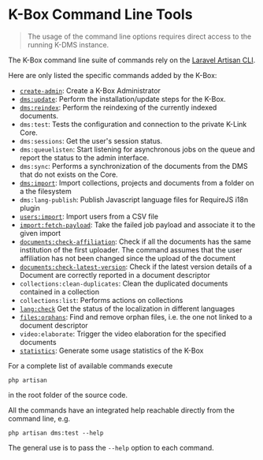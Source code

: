 # K-Box Command Line Tools

> The usage of the command line options requires direct access to the running 
> K-DMS instance.


The K-Box command line suite of commands rely on the [Laravel Artisan CLI](https://laravel.com/docs/5.2/artisan).

Here are only listed the specific commands added by the K-Box:

- [`create-admin`](./create-admin.md): Create a K-Box Administrator
- [`dms:update`](./update-command.md): Perform the installation/update steps for the 
  K-Box.
- [`dms:reindex`](./reindex-command.md): Perform the reindexing of the currently 
  indexed documents.
- `dms:test`: Tests the configuration and connection to the private K-Link Core.
- `dms:sessions`: Get the user's session status.
- `dms:queuelisten`: Start listening for asynchronous jobs on the queue and report the status 
  to the admin interface.
- `dms:sync`: Performs a synchronization of the documents from the DMS that do not 
  exists on the Core.
- [`dms:import`](./import-command.md): Import collections, projects and documents 
  from a folder on a the filesystem
- `dms:lang-publish`: Publish Javascript language files for RequireJS i18n plugin
- [`users:import`](./user-import-command.md): Import users from a CSV file
- [`import:fetch-payload`](./import-fetch-payload.md): Take the failed job payload and 
  associate it to the given import
- [`documents:check-affiliation`](./documents-check-affiliation.md): Check if all the 
  documents has the same institution of the first uploader. The command assumes that 
  the user affiliation has not been changed since the upload of the document
- [`documents:check-latest-version`](./documents-check-latest-version.md): Check if 
  the latest version details of a Document are correctly reported in a document descriptor
- `collections:clean-duplicates`: Clean the duplicated documents contained in a collection
- `collections:list`: Performs actions on collections
- [`lang:check`](./lang-check.md) Get the status of the localization in different languages
- [`files:orphans`](./files-orphans.md): Find and remove orphan files, i.e. the one not linked
  to a document descriptor
- `video:elaborate`: Trigger the video elaboration for the specified documents
- [`statistics`](./statistics-command.md): Generate some usage statistics of the K-Box

For a complete list of available commands execute

```
php artisan
```

in the root folder of the source code.

All the commands have an integrated help reachable directly from the command line, e.g.

```
php artisan dms:test --help
```

The general use is to pass the `--help` option to each command.